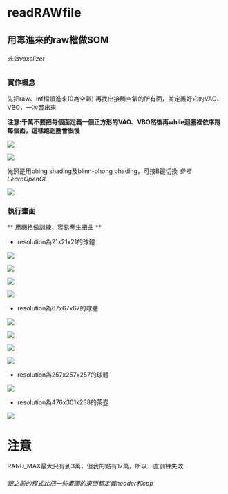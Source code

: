 # readRAWfile
## 用毒進來的raw檔做SOM

###### 先做voxelizer ######

### 實作概念
先把raw、inf檔讀進來(0為空氣)
再找出接觸空氣的所有面，並定義好它的VAO、VBO，一次畫出來

**注意:千萬不要把每個面定義一個正方形的VAO、VBO然後再while迴圈裡依序跑每個面，這樣跑迴圈會很慢**

![](./image/code0.png)

![](./image/code1.png)

光照是用phing shading及blinn-phong phading，可按B鍵切換
*參考LearnOpenGL*

![](./image/code2.png)

### 執行畫面
** 用網格做訓練，容易產生扭曲 **

- resolution為21x21x21的球體

![](./image/ball21.png)

![](./image/ball21_1.png)

![](./image/ball21_2.png)

![](./image/ball21_3.png)


- resolution為67x67x67的球體

![](./image/ball67.png)

![](./image/ball67_1.png)

![](./image/ball67_2.png)

![](./image/ball67_3.png)


- resolution為257x257x257的球體

![](./image/ball257.png)

- resolution為476x301x238的茶壺

![](./image/tea.png)

# 注意
RAND_MAX最大只有到3萬，但我的點有17萬，所以一直訓練失敗

###### 跟之前的程式比把一些畫圖的東西都定義header和cpp ######